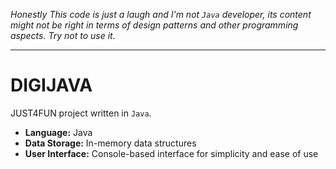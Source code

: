 _Honestly This code is just a laugh and I'm not `Java` developer, its content might not be right in terms of design patterns and other programming aspects. Try not to use it._

---

# DIGIJAVA

JUST4FUN project written in `Java`.
- **Language:** Java
- **Data Storage:** In-memory data structures
- **User Interface:** Console-based interface for simplicity and ease of use